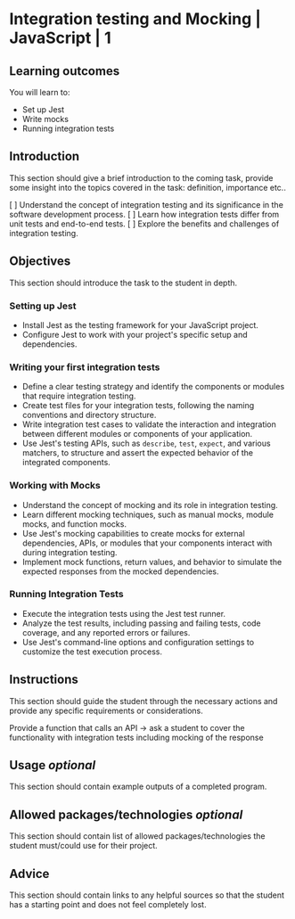 # Integration testing and Mocking | JavaScript | 1


## Learning outcomes

You will learn to:
* Set up Jest
* Write mocks
* Running integration tests

## Introduction

This section should give a brief introduction to the coming task, provide some insight into the topics covered in the task: definition, importance etc..

[ ] Understand the concept of integration testing and its significance in the software development process.
[ ] Learn how integration tests differ from unit tests and end-to-end tests.
[ ] Explore the benefits and challenges of integration testing.


## Objectives

This section should introduce the task to the student in depth.

### Setting up Jest
   - Install Jest as the testing framework for your JavaScript project.
   - Configure Jest to work with your project's specific setup and dependencies.

### Writing your first integration tests
   - Define a clear testing strategy and identify the components or modules that require integration testing.
   - Create test files for your integration tests, following the naming conventions and directory structure.
   - Write integration test cases to validate the interaction and integration between different modules or components of your application.
   - Use Jest's testing APIs, such as `describe`, `test`, `expect`, and various matchers, to structure and assert the expected behavior of the integrated components.

### Working with Mocks
   - Understand the concept of mocking and its role in integration testing.
   - Learn different mocking techniques, such as manual mocks, module mocks, and function mocks.
   - Use Jest's mocking capabilities to create mocks for external dependencies, APIs, or modules that your components interact with during integration testing.
   - Implement mock functions, return values, and behavior to simulate the expected responses from the mocked dependencies.


### Running Integration Tests
   - Execute the integration tests using the Jest test runner.
   - Analyze the test results, including passing and failing tests, code coverage, and any reported errors or failures.
   - Use Jest's command-line options and configuration settings to customize the test execution process.




## Instructions

This section should guide the student through the necessary actions and provide any specific requirements or considerations. 

Provide a function that calls an API -> ask a student to cover the functionality with integration tests including mocking of the response



## Usage *optional*

This section should contain example outputs of a completed program.

## Allowed packages/technologies *optional*

This section should contain list of allowed packages/technologies the student must/could use for their project.

## Advice

This section should contain links to any helpful sources so that the student has a starting point and does not feel completely lost.